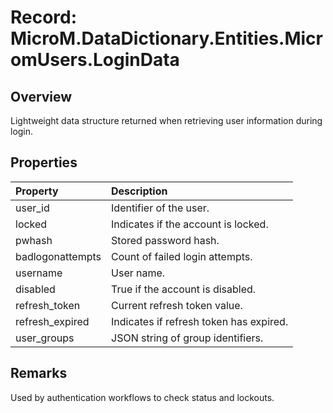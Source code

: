 # Record: MicroM.DataDictionary.Entities.MicromUsers.LoginData

## Overview
Lightweight data structure returned when retrieving user information during login.

## Properties
| Property | Description |
|:--|:--|
| user_id | Identifier of the user. |
| locked | Indicates if the account is locked. |
| pwhash | Stored password hash. |
| badlogonattempts | Count of failed login attempts. |
| username | User name. |
| disabled | True if the account is disabled. |
| refresh_token | Current refresh token value. |
| refresh_expired | Indicates if refresh token has expired. |
| user_groups | JSON string of group identifiers. |

## Remarks
Used by authentication workflows to check status and lockouts.
